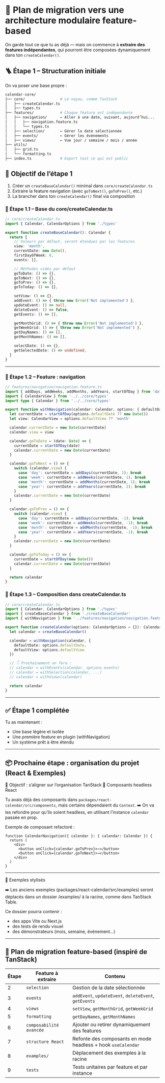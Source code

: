 # 🧭 Plan de migration vers une architecture modulaire feature-based

On garde tout ce que tu as déjà — mais on commence à **extraire des features indépendantes**, qui pourront être composées dynamiquement dans ton `createCalendar()`.

## 🪜 Étape 1 – Structuration initiale

On va poser une base propre :

```bash
calendar-core/
├── core/                # Le noyau, comme TanStack
│   ├── createCalendar.ts
│   ├── types.ts
├── features/            # Chaque feature est indépendante
│   ├── navigation/      ← Aller à une date, suivant, aujourd’hui...
│   │   ├── navigation.feature.ts
│   │   └── types.ts
│   ├── selection/       ← Gérer la date sélectionnée
│   ├── events/          ← Gérer les événements
│   ├── views/           ← Vue jour / semaine / mois / année
├── utils/
│   ├── grid.ts
│   └── formatting.ts
├── index.ts             # Export tout ce qui est public
```

## 🎯 Objectif de l’étape 1

1. Créer un `createBaseCalendar()` minimal dans `core/createCalendar.ts`
2. Extraire la feature navigation (avec `goToNext()`, `goToPrev()`, etc.)
3. La brancher dans ton `createCalendar()` final via composition

### 🧱 Étape 1.1 – Base du core/createCalendar.ts

```ts
// core/createCalendar.ts
import { Calendar, CalendarOptions } from './types'

export function createBaseCalendar(): Calendar {
  return {
    // Valeurs par défaut, seront étendues par les features
    view: 'month',
    currentDate: new Date(),
    firstDayOfWeek: 0,
    events: [],

    // Méthodes vides par défaut
    goToDate: () => {},
    goToNext: () => {},
    goToPrev: () => {},
    goToToday: () => {},

    setView: () => {},
    addEvent: () => { throw new Error('Not implemented') },
    updateEvent: () => null,
    deleteEvent: () => false,
    getEvents: () => [],

    getMonthGrid: () => { throw new Error('Not implemented') },
    getWeekGrid: () => { throw new Error('Not implemented') },
    getDayNames: () => [],
    getMonthNames: () => [],

    selectDate: () => {},
    getSelectedDate: () => undefined,
  }
}
```

---

### 🧱 Étape 1.2 – Feature : navigation

```ts
// features/navigation/navigation.feature.ts
import { addDays, addWeeks, addMonths, addYears, startOfDay } from 'date-fns'
import { CalendarView } from '../../core/types'
import type { Calendar } from '../../core/types'

export function withNavigation(calendar: Calendar, options: { defaultDate?: Date, defaultView?: CalendarView }) {
  let currentDate = startOfDay(options.defaultDate ?? new Date())
  let view: CalendarView = options.defaultView ?? 'month'

  calendar.currentDate = new Date(currentDate)
  calendar.view = view

  calendar.goToDate = (date: Date) => {
    currentDate = startOfDay(date)
    calendar.currentDate = new Date(currentDate)
  }

  calendar.goToNext = () => {
    switch (calendar.view) {
      case 'day': currentDate = addDays(currentDate, 1); break
      case 'week': currentDate = addWeeks(currentDate, 1); break
      case 'month': currentDate = addMonths(currentDate, 1); break
      case 'year': currentDate = addYears(currentDate, 1); break
    }
    calendar.currentDate = new Date(currentDate)
  }

  calendar.goToPrev = () => {
    switch (calendar.view) {
      case 'day': currentDate = addDays(currentDate, -1); break
      case 'week': currentDate = addWeeks(currentDate, -1); break
      case 'month': currentDate = addMonths(currentDate, -1); break
      case 'year': currentDate = addYears(currentDate, -1); break
    }
    calendar.currentDate = new Date(currentDate)
  }

  calendar.goToToday = () => {
    currentDate = startOfDay(new Date())
    calendar.currentDate = new Date(currentDate)
  }

  return calendar
}
```

### 🧱 Étape 1.3 – Composition dans createCalendar.ts

```ts
// core/createCalendar.ts
import { Calendar, CalendarOptions } from './types'
import { createBaseCalendar } from './createBaseCalendar'
import { withNavigation } from '../features/navigation/navigation.feature'

export function createCalendar(options: CalendarOptions = {}): Calendar {
  let calendar = createBaseCalendar()

  calendar = withNavigation(calendar, {
    defaultDate: options.defaultDate,
    defaultView: options.defaultView
  })

  // 👇 Prochainement on fera :
  // calendar = withEvents(calendar, options.events)
  // calendar = withSelection(calendar, ...)
  // calendar = withViews(calendar)

  return calendar
}
```

---

## ✅ Étape 1 complétée

Tu as maintenant :
- Une base légère et isolée
- Une première feature en plugin (withNavigation)
- Un système prêt à être étendu

---

## 📦 Prochaine étape : organisation du projet (React & Exemples)

🎯 Objectif : s’aligner sur l’organisation TanStack
📁 Composants headless React

Tu avais déjà des composants dans `packages/react-calendar/src/components`, mais certains dépendaient du `Context`.
➡️ On va les refondre pour qu’ils soient headless, en utilisant l’instance `calendar` passée en prop.

Exemple de composant refactoré :

```tsx
function CalendarNavigation({ calendar }: { calendar: Calendar }) {
  return (
    <div>
      <button onClick={calendar.goToPrev}>←</button>
      <button onClick={calendar.goToNext}>→</button>
    </div>
  )
}
```

---

📁 Exemples stylisés

➡️ Les anciens exemples (packages/react-calendar/src/examples) seront déplacés dans un dossier /examples/ à la racine, comme dans TanStack Table.

Ce dossier pourra contenir :
- des apps Vite ou Next.js
- des tests de rendu visuel
- des démonstrateurs (mois, semaine, événement...)

--- 

## 🧭 Plan de migration feature-based (inspiré de TanStack)

| Étape | Feature à extraire      | Contenu                                                      |
|-------|--------------------------|-------------------------------------------------------------|
| 2     | `selection`              | Gestion de la date sélectionnée                             |
| 3     | `events`                 | `addEvent`, `updateEvent`, `deleteEvent`, `getEvents`       |
| 4     | `views`                  | `setView`, `getMonthGrid`, `getWeekGrid`                    |
| 5     | `formatting`             | `getDayNames`, `getMonthNames`                              |
| 6     | `composabilité avancée`  | Ajouter ou retirer dynamiquement des features               |
| 7     | `structure React`        | Refonte des composants en mode headless + hook `useCalendar`|
| 8     | `examples/`              | Déplacement des exemples à la racine                        |
| 9     | `tests`                  | Tests unitaires par feature et par instance                 |
